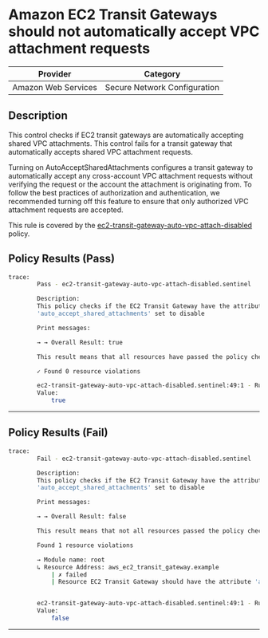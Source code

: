 # Amazon EC2 Transit Gateways should not automatically accept VPC attachment requests

| Provider            |            Category            |
| ------------------- | ------------------------------ |
| Amazon Web Services |  Secure Network Configuration  |

## Description

This control checks if EC2 transit gateways are automatically accepting shared VPC attachments. This control fails for a transit gateway that automatically accepts shared VPC attachment requests.

Turning on AutoAcceptSharedAttachments configures a transit gateway to automatically accept any cross-account VPC attachment requests without verifying the request or the account the attachment is originating from. To follow the best practices of authorization and authentication, we recommended turning off this feature to ensure that only authorized VPC attachment requests are accepted.

This rule is covered by the [ec2-transit-gateway-auto-vpc-attach-disabled](../../policies/ec2/ec2-transit-gateway-auto-vpc-attach-disabled.sentinel) policy.

## Policy Results (Pass)

```bash
trace:
        Pass - ec2-transit-gateway-auto-vpc-attach-disabled.sentinel

        Description:
        This policy checks if the EC2 Transit Gateway have the attribute
        'auto_accept_shared_attachments' set to disable

        Print messages:

        → → Overall Result: true

        This result means that all resources have passed the policy check for the policy ec2-transit-gateway-auto-vpc-attach-disabled.

        ✓ Found 0 resource violations

        ec2-transit-gateway-auto-vpc-attach-disabled.sentinel:49:1 - Rule "main"
        Value:
            true
```

---

## Policy Results (Fail)

```bash
trace:
        Fail - ec2-transit-gateway-auto-vpc-attach-disabled.sentinel

        Description:
        This policy checks if the EC2 Transit Gateway have the attribute
        'auto_accept_shared_attachments' set to disable

        Print messages:

        → → Overall Result: false

        This result means that not all resources passed the policy check and the protected behavior is not allowed for the policy ec2-transit-gateway-auto-vpc-attach-disabled.

        Found 1 resource violations

        → Module name: root
        ↳ Resource Address: aws_ec2_transit_gateway.example
            | ✗ failed
            | Resource EC2 Transit Gateway should have the attribute 'auto_accept_shared_attachments' set to diable. Refer to https://docs.aws.amazon.com/securityhub/latest/userguide/ec2-controls.html#ec2-23 for more details.


        ec2-transit-gateway-auto-vpc-attach-disabled.sentinel:49:1 - Rule "main"
        Value:
            false
```

---
